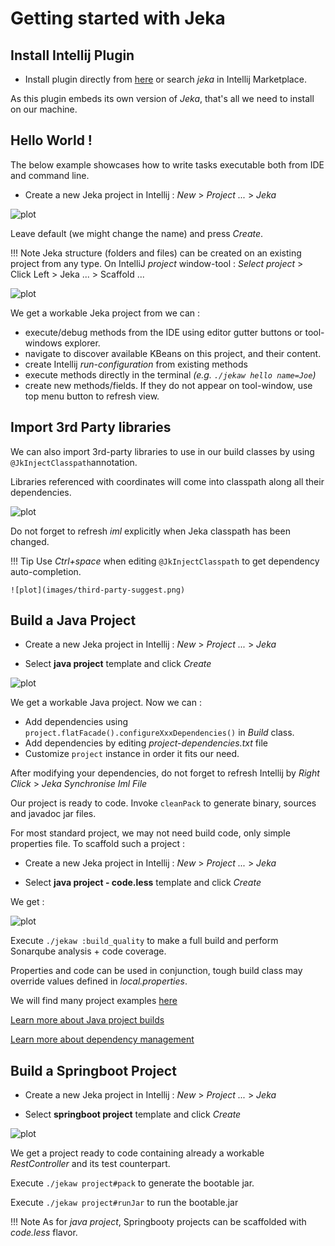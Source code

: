 # Getting started with Jeka

## Install Intellij Plugin <a name="install"></a>

* Install plugin directly from [here](https://plugins.jetbrains.com/plugin/13489-jeka)
or search _jeka_ in Intellij Marketplace.

As this plugin embeds its own version of _Jeka_, that's all we need to install on our machine.

## Hello World ! <a name="helloworld"></a>

The below example showcases how to write tasks executable both from IDE and command line. 

* Create a new Jeka project in Intellij : _New_ > _Project ..._ > _Jeka_ 

![plot](images/blank-project-wizard.png)

Leave default (we might change the name) and press _Create_.

!!! Note
    Jeka structure (folders and files) can be created on an existing project from any type.
    On IntelliJ *project* window-tool : _Select project_ > Click Left > Jeka ... > Scaffold ...


![plot](images/blank-overall.png)

We get a workable Jeka project from we can :

- execute/debug methods from the IDE using editor gutter buttons or tool-windows explorer.
- navigate to discover available KBeans on this project, and their content.
- create Intellij *run-configuration* from existing methods
- execute methods directly in the terminal *(e.g. `./jekaw hello name=Joe`)*
- create new methods/fields. If they do not appear on tool-window, use top menu button to refresh view.

## Import 3rd Party libraries <a name="import"></a>

We can also import 3rd-party libraries to use in our build classes by using `@JkInjectClasspath`annotation.

Libraries referenced with coordinates will come into classpath along all their dependencies.

![plot](images/third-party-refresh.png)

Do not forget to refresh *iml* explicitly when Jeka classpath has been changed.

!!! Tip
    Use _Ctrl+space_ when editing `@JkInjectClasspath`  to get dependency auto-completion.

    ![plot](images/third-party-suggest.png)


## Build a Java Project

* Create a new Jeka project in Intellij : _New_ > _Project ..._ > _Jeka_

* Select **java project** template and click _Create_

![plot](images/java-build-code.png)

We get a workable Java project. Now we can :

* Add dependencies using `project.flatFacade().configureXxxDependencies()` in _Build_ class.
* Add dependencies by editing _project-dependencies.txt_ file
* Customize `project` instance in order it fits our need.

After modifying your dependencies, do not forget to refresh Intellij by _Right Click_ > _Jeka Synchronise Iml File_

Our project is ready to code. Invoke `cleanPack` to generate binary, sources and javadoc jar files.

For most standard project, we may not need build code, only simple properties file. To scaffold such a project :

* Create a new Jeka project in Intellij : _New_ > _Project ..._ > _Jeka_

* Select **java project - code.less** template and click _Create_

We get :

![plot](images/java-build-properties.png)

Execute `./jekaw :build_quality` to make a full build and perform Sonarqube analysis + code coverage.

Properties and code can be used in conjunction, tough build class may override values defined in _local.properties_.


We will find many project examples [here](https://github.com/jerkar/working-examples)

[Learn more about Java project builds](/reference-guide/build-library-project-build)

[Learn more about dependency management](/reference-guide/build-library-dependency-management)
<br/>

## Build a Springboot Project <a name="springboot"></a>

* Create a new Jeka project in Intellij : _New_ > _Project ..._ > _Jeka_

* Select **springboot project** template and click _Create_

![plot](images/springboot.png)

We get a project ready to code containing already a workable _RestController_ and its test counterpart.

Execute `./jekaw project#pack` to generate the bootable jar.

Execute `./jekaw project#runJar` to run the bootable.jar

!!! Note
    As for _java project_, Springbooty projects can be scaffolded with _code.less_ flavor.
